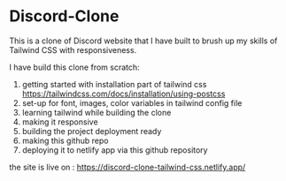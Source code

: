 # Discord-Clone
This is a clone of Discord website that I have built to brush up my skills of Tailwind CSS with responsiveness.

I have build this clone from scratch:

1. getting started with installation part of tailwind css https://tailwindcss.com/docs/installation/using-postcss
2. set-up for font, images, color variables in tailwind config file
3. learning tailwind while building the clone
4. making it responsive
5. building the project deployment ready
6. making this github repo
7. deploying it to netlify app via this github repository

the site is live on : https://discord-clone-tailwind-css.netlify.app/
